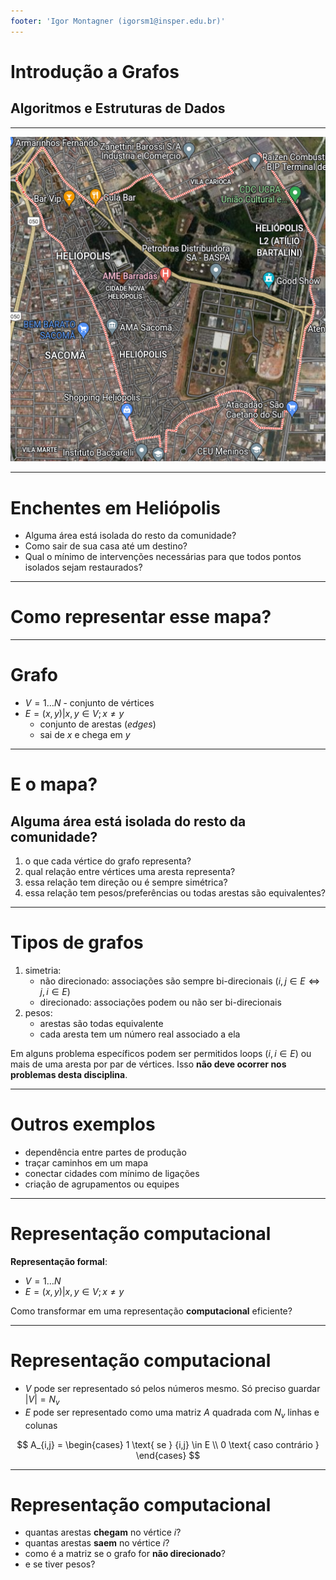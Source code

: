 ```yaml
---
footer: 'Igor Montagner (igorsm1@insper.edu.br)'
---
```


<!-- _class: front -->

<script src=https://unpkg.com/graphviz-webcomponent@2.0.0/dist/graph-bundled.min.js></script>

# Introdução a Grafos

## Algoritmos e Estruturas de Dados

--------

![](mapa.png)

---------

# Enchentes em Heliópolis

- Alguma área está isolada do resto da comunidade?
- Como sair de sua casa até um destino?
- Qual o mínimo de intervenções necessárias para que todos pontos isolados sejam restaurados?

------

# Como representar esse mapa?

<graphviz-graph graph="
digraph G {
  A -> B
  B -> C
  A -> D
  A -> F
  B -> A
  B -> F
}
"></graphviz-graph>

-----

# Grafo

- $V = {1 \dots N}$ - conjunto de vértices
- $E = { (x, y) | x, y \in V; x \neq y}$ 
    - conjunto de arestas (*edges*)
    - sai de $x$ e chega em $y$

-----

# E o mapa?

##  Alguma área está isolada do resto da comunidade?

1. o que cada vértice do grafo representa?
2. qual relação  entre vértices uma aresta representa?
3. essa relação tem direção ou é sempre simétrica?
4. essa relação tem pesos/preferências ou todas arestas são equivalentes?

----

# Tipos de grafos

1. simetria:
    - não direcionado: associações são sempre bi-direcionais (${i,j} \in E \Leftrightarrow {j,i} \in E$)
    - direcionado: associações podem ou não ser bi-direcionais
2. pesos:
    - arestas são todas equivalente
    - cada aresta tem um número real associado a ela


Em alguns problema específicos podem ser permitidos loops (${i, i} \in E$) ou mais de uma aresta por par de vértices. Isso **não deve ocorrer nos problemas desta disciplina**.

----

# Outros exemplos

- dependência entre partes de produção
- traçar caminhos em um mapa
- conectar cidades com mínimo de ligações
- criação de agrupamentos ou equipes

------------

# Representação computacional

**Representação formal**:
- $V = {1 \dots N}$
- $E = { (x, y) | x, y \in V; x \neq y}$ 

Como transformar em uma representação **computacional** eficiente?

----

# Representação computacional

- $V$ pode ser representado só pelos números mesmo. Só preciso guardar $|V| = N_v$
- $E$ pode ser representado como uma matriz $A$ quadrada com $N_v$ linhas e colunas

$$
A_{i,j} = \begin{cases}
1 \text{ se } {i,j} \in E \\
0 \text{ caso contrário }
\end{cases}
$$

----

# Representação computacional

- quantas arestas **chegam** no vértice $i$?
- quantas arestas **saem** no vértice $i$?
- como é a matriz se o grafo for **não direcionado**?
- e se tiver pesos?

